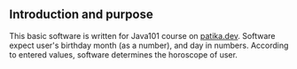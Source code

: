 ## Introduction and purpose
This basic software is written for Java101 course on <a href="https://patika.dev">patika.dev</a>. Software expect user's birthday month (as a number), and day in numbers. According to entered values, software determines the horoscope of user.